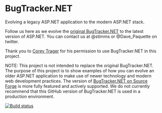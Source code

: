 BugTracker.NET
==============

Evolving a legacy ASP.NET application to the modern ASP.NET stack. 

Follow us here as we evolve the [original BugTracker.NET](http://ifdefined.com/bugtrackernet.html) to the latest version of ASP.NET. You can contact us at @stimms or @Dave_Paquette on twitter. 

Thank you to [Corey Trager](http://ifdefined.com/www/) for his permission to use BugTracker.NET in this project.

NOTE: This project is not intended to replace the original BugTracker.NET. The purpose of this project is to show examples of how you can evolve an older ASP.NET application to make use of newer technology and modern web development practices. The version of [BugTracker.NET on Source Forge](http://sourceforge.net/projects/btnet/) is more fully featured and actively supported. We do not currently recommend that this GitHub version of BugTracker.NET is used in a production environment.

[![Build status](https://ci.appveyor.com/api/projects/status/sdchm6uktda9uvpg?svg=true)](https://ci.appveyor.com/project/stimms/bugtracker-net)
